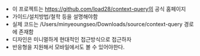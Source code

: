 - 이 프로젝트는 https://github.com/load28/context-query의 공식 홈페이지
- 가이드/설치방법/철학 등을 설명해야함
- 실제 코드는 /Users/minyeoungseo/Downloads/source/context-query 경로에 존재함
- 디자인은 미니멀하게 현대적인 접근방식으로 접근하자
- 반응형을 지원해서 모바일에서도 볼 수 있어야한다.
